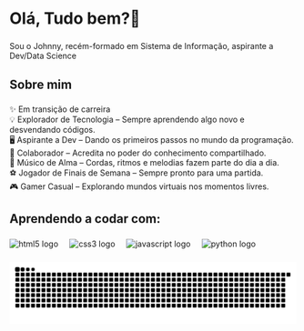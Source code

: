 <h1 align="left">Olá, Tudo bem?👋</h1>

###

<p align="left">Sou o Johnny, recém-formado em Sistema de Informação, aspirante a Dev/Data Science
</p>

###

<h2 align="left">Sobre mim</h2>

###

<p align="left">✨ Em transição de carreira<br>💡 Explorador de Tecnologia – Sempre aprendendo algo novo e desvendando códigos.<br>🖥️ Aspirante a Dev – Dando os primeiros passos no mundo da programação.<br>🤝 Colaborador – Acredita no poder do conhecimento compartilhado.<br>🎼 Músico de Alma – Cordas, ritmos e melodias fazem parte do dia a dia.<br>⚽ Jogador de Finais de Semana – Sempre pronto para uma partida.<br>🎮 Gamer Casual – Explorando mundos virtuais nos momentos livres.</p>

###

###

<h2 align="left">Aprendendo a codar com:</h2>

###

<div align="left">
  <img src="https://cdn.jsdelivr.net/gh/devicons/devicon/icons/html5/html5-original.svg" height="40" alt="html5 logo"  />
  <img width="12" />
  <img src="https://cdn.jsdelivr.net/gh/devicons/devicon/icons/css3/css3-original.svg" height="40" alt="css3 logo"  />
  <img width="12" />
  <img src="https://cdn.jsdelivr.net/gh/devicons/devicon/icons/javascript/javascript-original.svg" height="40" alt="javascript logo"  />
  <img width="12" />
  <img src="https://cdn.jsdelivr.net/gh/devicons/devicon/icons/python/python-original.svg" height="40" alt="python logo"  />
</div>

###
</div>

###

<img src="https://raw.githubusercontent.com/johnnymaia/johnnymaia/output/snake.svg" alt="Snake animation" />

###
